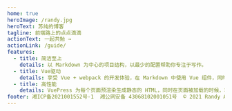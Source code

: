 ```yaml
---
home: true
heroImage: /randy.jpg
heroText: 苏纯的博客
tagline: 前端路上的点点滴滴
actionText: 一起共勉 →
actionLink: /guide/
features:
  - title: 简洁至上
    details: 以 Markdown 为中心的项目结构，以最少的配置帮助你专注于写作。
  - title: Vue驱动
    details: 享受 Vue + webpack 的开发体验，在 Markdown 中使用 Vue 组件，同时可以使用 Vue 来开发自定义主题。
  - title: 高性能
    details: VuePress 为每个页面预渲染生成静态的 HTML，同时在页面被加载的时候，将作为 SPA 运行。
footer: 湘ICP备2021001552号-1  湘公网安备 43068102001051号  © 2021 Randy All Rights Reserved.
---
```

